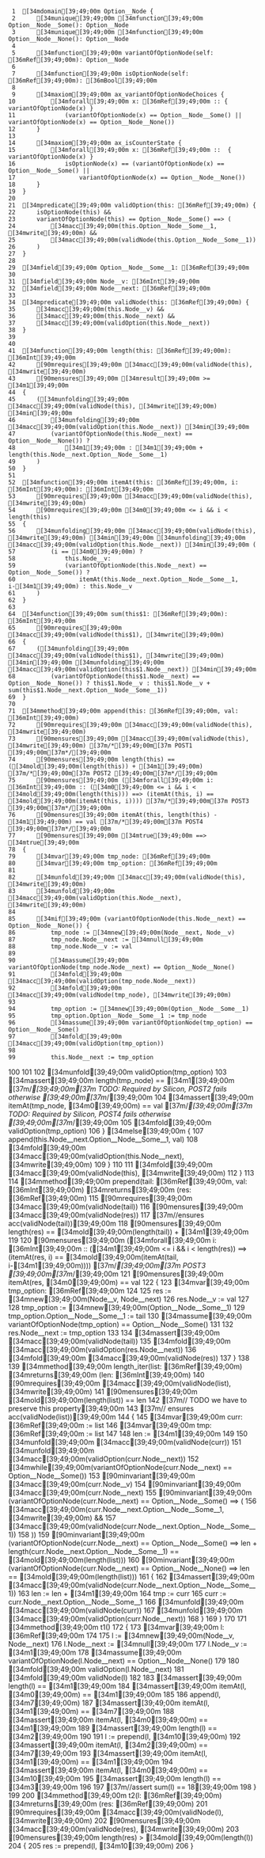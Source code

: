      1	[34mdomain[39;49;00m Option__Node {
     2	    [34munique[39;49;00m [34mfunction[39;49;00m Option__Node__Some(): Option__Node
     3	    [34munique[39;49;00m [34mfunction[39;49;00m Option__Node__None(): Option__Node
     4
     5	    [34mfunction[39;49;00m variantOfOptionNode(self: [36mRef[39;49;00m): Option__Node
     6
     7	    [34mfunction[39;49;00m isOptionNode(self: [36mRef[39;49;00m): [36mBool[39;49;00m
     8
     9	    [34maxiom[39;49;00m ax_variantOfOptionNodeChoices {
    10	        [34mforall[39;49;00m x: [36mRef[39;49;00m :: { variantOfOptionNode(x) }
    11	            (variantOfOptionNode(x) == Option__Node__Some() || variantOfOptionNode(x) == Option__Node__None())
    12	    }
    13
    14	    [34maxiom[39;49;00m ax_isCounterState {
    15	        [34mforall[39;49;00m x: [36mRef[39;49;00m ::  { variantOfOptionNode(x) }
    16	            isOptionNode(x) == (variantOfOptionNode(x) == Option__Node__Some() ||
    17	                variantOfOptionNode(x) == Option__Node__None())
    18	    }
    19	}
    20
    21	[34mpredicate[39;49;00m validOption(this: [36mRef[39;49;00m) {
    22	    isOptionNode(this) &&
    23	    variantOfOptionNode(this) == Option__Node__Some() ==> (
    24	        [34macc[39;49;00m(this.Option__Node__Some__1, [34mwrite[39;49;00m) &&
    25	        [34macc[39;49;00m(validNode(this.Option__Node__Some__1))
    26	    )
    27	}
    28
    29	[34mfield[39;49;00m Option__Node__Some__1: [36mRef[39;49;00m
    30
    31	[34mfield[39;49;00m Node__v: [36mInt[39;49;00m
    32	[34mfield[39;49;00m Node__next: [36mRef[39;49;00m
    33
    34	[34mpredicate[39;49;00m validNode(this: [36mRef[39;49;00m) {
    35	    [34macc[39;49;00m(this.Node__v) &&
    36	    [34macc[39;49;00m(this.Node__next) &&
    37	    [34macc[39;49;00m(validOption(this.Node__next))
    38	}
    39
    40
    41	[34mfunction[39;49;00m length(this: [36mRef[39;49;00m): [36mInt[39;49;00m
    42	    [90mrequires[39;49;00m [34macc[39;49;00m(validNode(this), [34mwrite[39;49;00m)
    43	    [90mensures[39;49;00m [34mresult[39;49;00m >= [34m1[39;49;00m
    44	{
    45	    ([34munfolding[39;49;00m [34macc[39;49;00m(validNode(this), [34mwrite[39;49;00m) [34min[39;49;00m
    46	        [34munfolding[39;49;00m [34macc[39;49;00m(validOption(this.Node__next)) [34min[39;49;00m
    47	        (variantOfOptionNode(this.Node__next) == Option__Node__None()) ?
    48	            [34m1[39;49;00m : [34m1[39;49;00m + length(this.Node__next.Option__Node__Some__1)
    49	    )
    50	}
    51
    52	[34mfunction[39;49;00m itemAt(this: [36mRef[39;49;00m, i: [36mInt[39;49;00m): [36mInt[39;49;00m
    53	    [90mrequires[39;49;00m [34macc[39;49;00m(validNode(this), [34mwrite[39;49;00m)
    54	    [90mrequires[39;49;00m [34m0[39;49;00m <= i && i < length(this)
    55	{
    56	    [34munfolding[39;49;00m [34macc[39;49;00m(validNode(this), [34mwrite[39;49;00m) [34min[39;49;00m [34munfolding[39;49;00m [34macc[39;49;00m(validOption(this.Node__next)) [34min[39;49;00m (
    57	        (i == [34m0[39;49;00m) ?
    58	            this.Node__v:
    59	            (variantOfOptionNode(this.Node__next) == Option__Node__Some()) ?
    60	                itemAt(this.Node__next.Option__Node__Some__1, i-[34m1[39;49;00m) : this.Node__v
    61	    )
    62	}
    63
    64	[34mfunction[39;49;00m sum(this$1: [36mRef[39;49;00m): [36mInt[39;49;00m
    65	    [90mrequires[39;49;00m [34macc[39;49;00m(validNode(this$1), [34mwrite[39;49;00m)
    66	{
    67	    ([34munfolding[39;49;00m [34macc[39;49;00m(validNode(this$1), [34mwrite[39;49;00m) [34min[39;49;00m [34munfolding[39;49;00m [34macc[39;49;00m(validOption(this$1.Node__next)) [34min[39;49;00m
    68	        (variantOfOptionNode(this$1.Node__next) == Option__Node__None()) ? this$1.Node__v : this$1.Node__v + sum(this$1.Node__next.Option__Node__Some__1))
    69	}
    70
    71	[34mmethod[39;49;00m append(this: [36mRef[39;49;00m, val: [36mInt[39;49;00m)
    72	    [90mrequires[39;49;00m [34macc[39;49;00m(validNode(this), [34mwrite[39;49;00m)
    73	    [90mensures[39;49;00m [34macc[39;49;00m(validNode(this), [34mwrite[39;49;00m) [37m/*[39;49;00m[37m POST1 [39;49;00m[37m*/[39;49;00m
    74	    [90mensures[39;49;00m length(this) == ([34mold[39;49;00m(length(this)) + [34m1[39;49;00m) [37m/*[39;49;00m[37m POST2 [39;49;00m[37m*/[39;49;00m
    75	    [90mensures[39;49;00m ([34mforall[39;49;00m i: [36mInt[39;49;00m :: ([34m0[39;49;00m <= i && i < [34mold[39;49;00m(length(this))) ==> (itemAt(this, i) == [34mold[39;49;00m(itemAt(this, i)))) [37m/*[39;49;00m[37m POST3 [39;49;00m[37m*/[39;49;00m
    76	    [90mensures[39;49;00m itemAt(this, length(this) - [34m1[39;49;00m) == val [37m/*[39;49;00m[37m POST4 [39;49;00m[37m*/[39;49;00m
    77	    [90mensures[39;49;00m [34mtrue[39;49;00m ==> [34mtrue[39;49;00m
    78	{
    79	    [34mvar[39;49;00m tmp_node: [36mRef[39;49;00m
    80	    [34mvar[39;49;00m tmp_option: [36mRef[39;49;00m
    81
    82	    [34munfold[39;49;00m [34macc[39;49;00m(validNode(this), [34mwrite[39;49;00m)
    83	    [34munfold[39;49;00m [34macc[39;49;00m(validOption(this.Node__next), [34mwrite[39;49;00m)
    84
    85	    [34mif[39;49;00m (variantOfOptionNode(this.Node__next) == Option__Node__None()) {
    86	        tmp_node := [34mnew[39;49;00m(Node__next, Node__v)
    87	        tmp_node.Node__next := [34mnull[39;49;00m
    88	        tmp_node.Node__v := val
    89
    90	        [34massume[39;49;00m variantOfOptionNode(tmp_node.Node__next) == Option__Node__None()
    91	        [34mfold[39;49;00m [34macc[39;49;00m(validOption(tmp_node.Node__next))
    92	        [34mfold[39;49;00m [34macc[39;49;00m(validNode(tmp_node), [34mwrite[39;49;00m)
    93
    94	        tmp_option := [34mnew[39;49;00m(Option__Node__Some__1)
    95	        tmp_option.Option__Node__Some__1 := tmp_node
    96	        [34massume[39;49;00m variantOfOptionNode(tmp_option) == Option__Node__Some()
    97	        [34mfold[39;49;00m [34macc[39;49;00m(validOption(tmp_option))
    98
    99	        this.Node__next := tmp_option
   100
   101
   102	        [34munfold[39;49;00m validOption(tmp_option)
   103	        [34massert[39;49;00m length(tmp_node) == [34m1[39;49;00m [37m/*[39;49;00m[37m TODO: Required by Silicon, POST2 fails otherwise [39;49;00m[37m*/[39;49;00m
   104	        [34massert[39;49;00m itemAt(tmp_node, [34m0[39;49;00m) == val [37m/*[39;49;00m[37m TODO: Required by Silicon, POST4 fails otherwise [39;49;00m[37m*/[39;49;00m
   105	        [34mfold[39;49;00m validOption(tmp_option)
   106	    } [34melse[39;49;00m {
   107	        append(this.Node__next.Option__Node__Some__1, val)
   108	        [34mfold[39;49;00m [34macc[39;49;00m(validOption(this.Node__next), [34mwrite[39;49;00m)
   109	    }
   110
   111	    [34mfold[39;49;00m [34macc[39;49;00m(validNode(this), [34mwrite[39;49;00m)
   112	}
   113
   114	[34mmethod[39;49;00m prepend(tail: [36mRef[39;49;00m, val: [36mInt[39;49;00m) [34mreturns[39;49;00m (res: [36mRef[39;49;00m)
   115	    [90mrequires[39;49;00m [34macc[39;49;00m(validNode(tail))
   116	    [90mensures[39;49;00m [34macc[39;49;00m(validNode(res))
   117	    [37m//ensures acc(validNode(tail))[39;49;00m
   118	    [90mensures[39;49;00m length(res) == [34mold[39;49;00m(length(tail)) + [34m1[39;49;00m
   119
   120	    [90mensures[39;49;00m ([34mforall[39;49;00m i: [36mInt[39;49;00m :: ([34m1[39;49;00m <= i && i < length(res)) ==> (itemAt(res, i) == [34mold[39;49;00m(itemAt(tail, i-[34m1[39;49;00m)))) [37m/*[39;49;00m[37m POST3 [39;49;00m[37m*/[39;49;00m
   121	    [90mensures[39;49;00m itemAt(res, [34m0[39;49;00m) == val
   122	{
   123	    [34mvar[39;49;00m tmp_option: [36mRef[39;49;00m
   124
   125	    res := [34mnew[39;49;00m(Node__v, Node__next)
   126	    res.Node__v := val
   127
   128	    tmp_option := [34mnew[39;49;00m(Option__Node__Some__1)
   129	    tmp_option.Option__Node__Some__1 := tail
   130	    [34massume[39;49;00m variantOfOptionNode(tmp_option) == Option__Node__Some()
   131
   132	    res.Node__next := tmp_option
   133
   134	    [34massert[39;49;00m [34macc[39;49;00m(validNode(tail))
   135	    [34mfold[39;49;00m [34macc[39;49;00m(validOption(res.Node__next))
   136	    [34mfold[39;49;00m [34macc[39;49;00m(validNode(res))
   137	}
   138
   139	[34mmethod[39;49;00m length_iter(list: [36mRef[39;49;00m) [34mreturns[39;49;00m (len: [36mInt[39;49;00m)
   140	    [90mrequires[39;49;00m [34macc[39;49;00m(validNode(list), [34mwrite[39;49;00m)
   141	    [90mensures[39;49;00m [34mold[39;49;00m(length(list)) == len
   142	    [37m// TODO we have to preserve this property[39;49;00m
   143	    [37m// ensures acc(validNode(list))[39;49;00m
   144	{
   145	    [34mvar[39;49;00m curr: [36mRef[39;49;00m := list
   146	    [34mvar[39;49;00m tmp: [36mRef[39;49;00m := list
   147
   148	    len := [34m1[39;49;00m
   149
   150	    [34munfold[39;49;00m [34macc[39;49;00m(validNode(curr))
   151	    [34munfold[39;49;00m [34macc[39;49;00m(validOption(curr.Node__next))
   152	    [34mwhile[39;49;00m(variantOfOptionNode(curr.Node__next) == Option__Node__Some())
   153	        [90minvariant[39;49;00m [34macc[39;49;00m(curr.Node__v)
   154	        [90minvariant[39;49;00m [34macc[39;49;00m(curr.Node__next)
   155	        [90minvariant[39;49;00m (variantOfOptionNode(curr.Node__next) == Option__Node__Some() ==> (
   156	            [34macc[39;49;00m(curr.Node__next.Option__Node__Some__1, [34mwrite[39;49;00m) &&
   157	            [34macc[39;49;00m(validNode(curr.Node__next.Option__Node__Some__1))
   158	        ))
   159	        [90minvariant[39;49;00m (variantOfOptionNode(curr.Node__next) == Option__Node__Some() ==> len + length(curr.Node__next.Option__Node__Some__1) == [34mold[39;49;00m(length(list)))
   160	        [90minvariant[39;49;00m (variantOfOptionNode(curr.Node__next) == Option__Node__None() ==> len == [34mold[39;49;00m(length(list)))
   161	    {
   162	        [34massert[39;49;00m [34macc[39;49;00m(validNode(curr.Node__next.Option__Node__Some__1))
   163	        len := len + [34m1[39;49;00m
   164	        tmp := curr
   165	        curr := curr.Node__next.Option__Node__Some__1
   166	        [34munfold[39;49;00m [34macc[39;49;00m(validNode(curr))
   167	        [34munfold[39;49;00m [34macc[39;49;00m(validOption(curr.Node__next))
   168	    }
   169	}
   170
   171	[34mmethod[39;49;00m t1()
   172	{
   173	    [34mvar[39;49;00m l: [36mRef[39;49;00m
   174
   175	    l := [34mnew[39;49;00m(Node__v, Node__next)
   176	    l.Node__next := [34mnull[39;49;00m
   177	    l.Node__v := [34m1[39;49;00m
   178	    [34massume[39;49;00m variantOfOptionNode(l.Node__next) == Option__Node__None()
   179
   180	    [34mfold[39;49;00m validOption(l.Node__next)
   181	    [34mfold[39;49;00m validNode(l)
   182
   183	    [34massert[39;49;00m length(l) == [34m1[39;49;00m
   184	    [34massert[39;49;00m itemAt(l, [34m0[39;49;00m) == [34m1[39;49;00m
   185
   186	    append(l, [34m7[39;49;00m)
   187	    [34massert[39;49;00m itemAt(l, [34m1[39;49;00m) == [34m7[39;49;00m
   188	    [34massert[39;49;00m itemAt(l, [34m0[39;49;00m) == [34m1[39;49;00m
   189	    [34massert[39;49;00m length(l) == [34m2[39;49;00m
   190
   191	    l := prepend(l, [34m10[39;49;00m)
   192	    [34massert[39;49;00m itemAt(l, [34m2[39;49;00m) == [34m7[39;49;00m
   193	    [34massert[39;49;00m itemAt(l, [34m1[39;49;00m) == [34m1[39;49;00m
   194	    [34massert[39;49;00m itemAt(l, [34m0[39;49;00m) == [34m10[39;49;00m
   195	    [34massert[39;49;00m length(l) == [34m3[39;49;00m
   196
   197	    [37m//assert sum(l) == 18[39;49;00m
   198	}
   199
   200	[34mmethod[39;49;00m t2(l: [36mRef[39;49;00m) [34mreturns[39;49;00m (res: [36mRef[39;49;00m)
   201	    [90mrequires[39;49;00m [34macc[39;49;00m(validNode(l), [34mwrite[39;49;00m)
   202	    [90mensures[39;49;00m [34macc[39;49;00m(validNode(res), [34mwrite[39;49;00m)
   203	    [90mensures[39;49;00m length(res) > [34mold[39;49;00m(length(l))
   204	{
   205	    res := prepend(l, [34m10[39;49;00m)
   206	}
